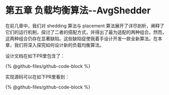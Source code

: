 # 第五章 负载均衡算法--AvgShedder

在前几章中，我们对 shedding 算法与 placement 算法展开了详尽剖析，阐释了它们的运行机制，探讨了二者的搭配方式，并得出了最为适配的两种组合。然而，这两种组合仍存在显著缺陷。这些缺陷促使我着手设计开发一款全新算法。在本章，我们将深入探究如何设计新的负载均衡算法。

设计文档在如下PR里包含了：

{% @github-files/github-code-block %}

实现源码可以在如下PR里看到：

{% @github-files/github-code-block %}
